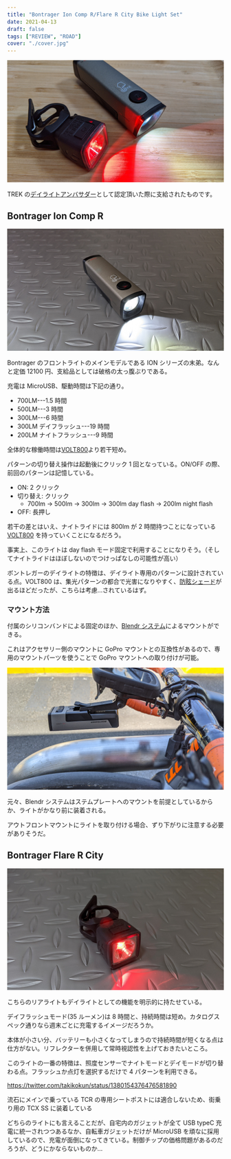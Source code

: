 ```yaml
---
title: "Bontrager Ion Comp R/Flare R City Bike Light Set"
date: 2021-04-13
draft: false
tags: ["REVIEW", "ROAD"]
cover: "./cover.jpg"
---
```


![cover](./cover.jpg)

TREK の[デイライトアンバサダー](https://blog.trekbikes.com/ja/2021/02/24/daylight-ambassador/)として認定頂いた際に支給されたものです。

<LinkBox url="https://blog.trekbikes.com/ja/2021/02/24/daylight-ambassador/" />

## Bontrager Ion Comp R

![Bontrager Ion Comp R](./ion_comp.jpg)

Bontrager のフロントライトのメインモデルである ION シリーズの末弟。なんと定価 12100 円、支給品としては破格の太っ腹ぶりである。

充電は MicroUSB、駆動時間は下記の通り。

- 700LM---1.5 時間
- 500LM---3 時間
- 300LM---6 時間
- 300LM デイフラッシュ---19 時間
- 200LM ナイトフラッシュ---9 時間

全体的な稼働時間は[VOLT800](https://store.shopping.yahoo.co.jp/worldcycle/CAT-J-108LEREL471RC.html)より若干短め。

パターンの切り替え操作は起動後にクリック 1 回となっている。ON/OFF の際、前回のパターンは記憶している。

- ON: 2 クリック
- 切り替え: クリック
  - 700lm -> 500lm -> 300lm -> 300lm day flash -> 200lm night flash
- OFF: 長押し

若干の差とはいえ、ナイトライドには 800lm が 2 時間持つことになっている [VOLT800](https://store.shopping.yahoo.co.jp/worldcycle/CAT-J-108LEREL471RC.html) を持っていくことになるだろう。

事実上、このライトは day flash モード固定で利用することになりそう。（そしてナイトライドはほぼしないのでつけっぱなしの可能性が高い）

ボントレガーのデイライトの特徴は、デイライト専用のパターンに設計されている点。VOLT800 は、集光パターンの都合で光害になりやすく、[防眩シェード](https://amzn.to/2PSMMZY)が出るほどだったが、こちらは考慮…されているはず。

### マウント方法

付属のシリコンバンドによる固定のほか、[Blendr システム](https://www.trekbikes.com/jp/ja_JP/bontrager_blendr_how_to/)によるマウントができる。

これはアクセサリー側のマウントに GoPro マウントとの互換性があるので、専用のマウントパーツを使うことで GoPro マウントへの取り付けが可能。

![GoProマウントにロード用マウントを取り付けた状態](./gopro_mount.jpg)

元々、Blendr システムはステムプレートへのマウントを前提としているからか、ライトがかなり前に装着される。

アウトフロントマウントにライトを取り付ける場合、ずり下がりに注意する必要がありそうだ。

<LinkBox url="https://www.trekbikes.com/jp/ja_JP/%E3%82%A2%E3%82%AF%E3%82%BB%E3%82%B5%E3%83%AA%E3%83%BC/%E3%83%90%E3%82%A4%E3%82%AF%E3%82%A2%E3%82%AF%E3%82%BB%E3%82%B5%E3%83%AA%E3%83%BC/%E8%87%AA%E8%BB%A2%E8%BB%8A%E7%94%A8%E3%83%A9%E3%82%A4%E3%83%88/%E3%83%95%E3%83%AD%E3%83%B3%E3%83%88%E3%83%A9%E3%82%A4%E3%83%88/bontrager-ion-comp-r-front-bike-light/p/30762/?colorCode=grey" />

## Bontrager Flare R City

![Bontrager Flare R City](./flare_r.jpg)

こちらのリアライトもデイライトとしての機能を明示的に持たせている。

デイフラッシュモード(35 ルーメン)は 8 時間と、持続時間は短め。カタログスペック通りなら週末ごとに充電するイメージだろうか。

本体が小さい分、バッテリーも小さくなってしまうので持続時間が短くなる点は仕方がない。リフレクターを併用して常時視認性を上げておきたいところ。

<LinkBox url="https://blog.gensobunya.net/post/2021/03/barend_reflection/" />

このライトの一番の特徴は、照度センサーでナイトモードとデイモードが切り替わる点。フラッシュか点灯を選択するだけで 4 パターンを利用できる。

https://twitter.com/takikokun/status/1380154376476581890

<LinkBox url="https://www.trekbikes.com/jp/ja_JP/%E3%82%A2%E3%82%AF%E3%82%BB%E3%82%B5%E3%83%AA%E3%83%BC/%E3%83%90%E3%82%A4%E3%82%AF%E3%82%A2%E3%82%AF%E3%82%BB%E3%82%B5%E3%83%AA%E3%83%BC/%E8%87%AA%E8%BB%A2%E8%BB%8A%E7%94%A8%E3%83%A9%E3%82%A4%E3%83%88/%E3%83%AA%E3%82%A2%E3%83%A9%E3%82%A4%E3%83%88/bontrager-flare-r-city-rear-bike-light/p/14241/?colorCode=black" />

流石にメインで乗っている TCR の専用シートポストには適合しないため、街乗り用の TCX SS に装着している

どちらのライトにも言えることだが、自宅内のガジェットが全て USB typeC 充電に統一されつつあるなか、自転車ガジェットだけが MicroUSB を頑なに採用しているので、充電が面倒になってきている。制御チップの価格問題があるのだろうが、どうにかならないものか…
